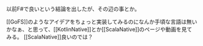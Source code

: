 以前F#で良いという結論を出したが、その辺の事とか。

[[GoFS]]のようなアイデアをちょっと実装してみるのになんか手頃な言語は無いかなぁ、と思って、[[KotlinNative]]とか[[ScalaNative]]のページや動画を見てみる。
[[ScalaNative]]良いのでは？